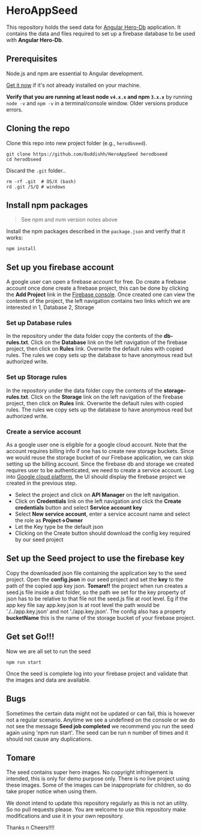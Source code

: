 # HeroAppSeed
This repository holds the seed data for <a href="https://github.com/8uddishh/AngularHeroDb" target="_blank" title="Firebase Concole">Angular Hero-Db</a> application. It contains the data and files required to set up a firebase database to be used with **Angular Hero-Db**. 

## Prerequisites

Node.js and npm are essential to Angular development. 
    
<a href="https://docs.npmjs.com/getting-started/installing-node" target="_blank" title="Installing Node.js and updating npm">
Get it now</a> if it's not already installed on your machine.
 
**Verify that you are running at least node `v4.x.x` and npm `3.x.x`**
by running `node -v` and `npm -v` in a terminal/console window.
Older versions produce errors.

## Cloning the repo

Clone this repo into new project folder (e.g., `herodbseed`).
```shell
git clone https://github.com/8uddishh/HeroAppSeed herodbseed
cd herodbseed

```
Discard the `.git` folder..
```shell
rm -rf .git  # OS/X (bash)
rd .git /S/Q # windows
```
## Install npm packages

> See npm and nvm version notes above

Install the npm packages described in the `package.json` and verify that it works:

```shell
npm install
```
## Set up you firebase account
A google user can open a firebase account for free. Do create a firebase account once done create a firebase project, this can be done by clicking the **Add Project** link in the <a href="https://console.firebase.google.com" target="_blank" title="Firebase Concole">Firebase console</a>. Once created one can view the contents of the project, the left navigation contains two links which we are interested in 1, Database 2, Storage

### Set up Database rules
In the repository under the data folder copy the contents of the **db-rules.txt**. Click on the **Database** link on the left navigation of the firebase project, then click on **Rules** link. Overwrite the default rules with copied rules. The rules we copy sets up the database to have anonymous read but authorized write.

### Set up Storage rules
In the repository under the data folder copy the contents of the **storage-rules.txt**. Click on the **Storage** link on the left navigation of the firebase project, then click on **Rules** link. Overwrite the default rules with copied rules. The rules we copy sets up the database to have anonymous read but authorized write.

### Create a service account
As a google user one is eligible for a google cloud account. Note that the account requires billing info if one has to create new storage buckets. Since we would reuse the storage bucket of our Firebase application, we can skip setting up the billing account. Since the firebase db and storage we created requires user to be authenticated, we need to create a service account. Log into <a href="https://console.cloud.google.com/" target="_blank" title="Firebase Concole">Google cloud platform</a>, the UI should display the firebase project we created in the previous step. 
* Select the project and click on **API Manager** on the left navigation. 
* Click on **Credentials** link on the left navigation and click the **Create credentials** button and select **Service account key**
* Select **New service account**, enter a service account name and select the role as **Project->Owner**
* Let the Key type be the default json
* Clicking on the Create button should download the config key required by our seed project

## Set up the Seed project to use the firebase key
Copy the downloaded json file containing the application key to the seed project. Open the **config.json** in our seed project and set the **key** to the path of the copied app key json. 
**Tomare!!** the project when run creates a seed.js file inside a dist folder, so the path we set for the key property of json has to be relative to that file not the seed.js file at root level. Eg if the app key file say app.key.json is at root level the path would be './../app.key.json' and not './app.key.json'. 
The config also has a property **bucketName** this is the name of the storage bucket of your firebase project.

## Get set Go!!!

Now we are all set to run the seed

```shell
npm run start
```
Once the seed is complete log into your firebase project and validate that the images and data are available.

## Bugs 
Sometimes the certain data might not be updated or can fail, this is however not a regular scenario. Anytime we see a undefined on the console or we do not see the message **Seed job completed** we recommend you run the seed again using 'npm run start'. The seed can be run n number of times and it should not cause any duplications.

## Tomare 
The seed contains super hero images. No copyright infringement is intended, this is only for demo purpose only. There is no live project using these images. Some of the images can be inappropriate for children, so do take proper notice when using them.

We donot intend to update this repository regularly as this is not an utility. So no pull requests please. You are welcome to use this repository make modifications and use it in your own repository.

Thanks n Cheers!!!!











